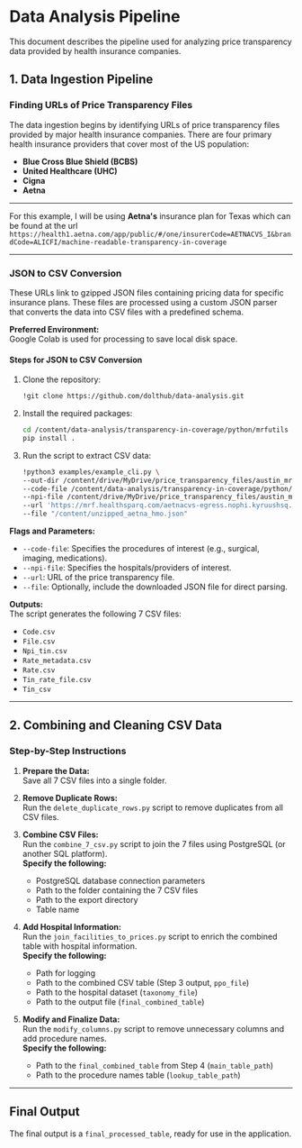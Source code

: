 # Data Analysis Pipeline

This document describes the pipeline used for analyzing price transparency data provided by health insurance companies.

## **1. Data Ingestion Pipeline**

### **Finding URLs of Price Transparency Files**
The data ingestion begins by identifying URLs of price transparency files provided by major health insurance companies. There are four primary health insurance providers that cover most of the US population:  
- **Blue Cross Blue Shield (BCBS)**  
- **United Healthcare (UHC)**  
- **Cigna**  
- **Aetna**
---

For this example, I will be using **Aetna's** insurance plan for Texas which can be found at the url `https://health1.aetna.com/app/public/#/one/insurerCode=AETNACVS_I&brandCode=ALICFI/machine-readable-transparency-in-coverage`

---
### **JSON to CSV Conversion**
These URLs link to gzipped JSON files containing pricing data for specific insurance plans. These files are processed using a custom JSON parser that converts the data into CSV files with a predefined schema.

**Preferred Environment:**  
Google Colab is used for processing to save local disk space.

#### **Steps for JSON to CSV Conversion**
1. Clone the repository:
   ```bash
   !git clone https://github.com/dolthub/data-analysis.git
   ```
2. Install the required packages:
   ```bash
   cd /content/data-analysis/transparency-in-coverage/python/mrfutils
   pip install .
   ```
3. Run the script to extract CSV data:
   ```bash
   !python3 examples/example_cli.py \
   --out-dir /content/drive/MyDrive/price_transparency_files/austin_mrfs/austin_aetna/unfiltered \
   --code-file /content/data-analysis/transparency-in-coverage/python/mrfutils/data/hpt/70_shoppables.csv \
   --npi-file /content/drive/MyDrive/price_transparency_files/austin_mrfs/austin_taxonomy_npi_mrfutils_facilities.csv \
   --url 'https://mrf.healthsparq.com/aetnacvs-egress.nophi.kyruushsq.com/prd/mrf/AETNACVS_I/ALICFI/2024-10-05/inNetworkRates/2024-10-05_pl-3vk-hr23_Aetna-Health-Inc.---Texas.json.gz' \
   --file "/content/unzipped_aetna_hmo.json"
   ```

**Flags and Parameters:**  
- `--code-file`: Specifies the procedures of interest (e.g., surgical, imaging, medications).  
- `--npi-file`: Specifies the hospitals/providers of interest.  
- `--url`: URL of the price transparency file.  
- `--file`: Optionally, include the downloaded JSON file for direct parsing.

**Outputs:**  
The script generates the following 7 CSV files:
- `Code.csv`  
- `File.csv`  
- `Npi_tin.csv`  
- `Rate_metadata.csv`  
- `Rate.csv`  
- `Tin_rate_file.csv`  
- `Tin_csv`

---

## **2. Combining and Cleaning CSV Data**

### **Step-by-Step Instructions**
1. **Prepare the Data:**  
   Save all 7 CSV files into a single folder.

2. **Remove Duplicate Rows:**  
   Run the `delete_duplicate_rows.py` script to remove duplicates from all CSV files.

3. **Combine CSV Files:**  
   Run the `combine_7_csv.py` script to join the 7 files using PostgreSQL (or another SQL platform).  
   **Specify the following:**  
   - PostgreSQL database connection parameters  
   - Path to the folder containing the 7 CSV files  
   - Path to the export directory  
   - Table name  

4. **Add Hospital Information:**  
   Run the `join_facilities_to_prices.py` script to enrich the combined table with hospital information.  
   **Specify the following:**  
   - Path for logging  
   - Path to the combined CSV table (Step 3 output, `ppo_file`)  
   - Path to the hospital dataset (`taxonomy_file`)  
   - Path to the output file (`final_combined_table`)  

5. **Modify and Finalize Data:**  
   Run the `modify_columns.py` script to remove unnecessary columns and add procedure names.  
   **Specify the following:**  
   - Path to the `final_combined_table` from Step 4 (`main_table_path`)  
   - Path to the procedure names table (`lookup_table_path`)  

---

## **Final Output**
The final output is a `final_processed_table`, ready for use in the application.
